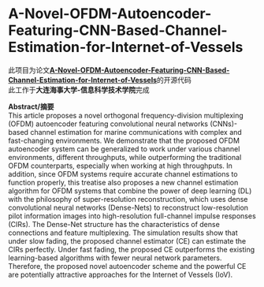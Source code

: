 A-Novel-OFDM-Autoencoder-Featuring-CNN-Based-Channel-Estimation-for-Internet-of-Vessels
=======================================================================================
此项目为论文[**A-Novel-OFDM-Autoencoder-Featuring-CNN-Based-Channel-Estimation-for-Internet-of-Vessels**](https://ieeexplore.ieee.org/document/9060913)的开源代码  
此工作于**大连海事大学-信息科学技术学院**完成  

**Abstract/摘要**  
This article proposes a novel orthogonal frequency-division multiplexing (OFDM) autoencoder featuring convolutional neural networks (CNNs)-based channel estimation for marine communications with complex and fast-changing environments. We demonstrate that the proposed OFDM autoencoder system can be generalized to work under various channel environments, different throughputs, while outperforming the traditional OFDM counterparts, especially when working at high throughputs. In addition, since OFDM systems require accurate channel estimations to function properly, this treatise also proposes a new channel estimation algorithm for OFDM systems that combine the power of deep learning (DL) with the philosophy of super-resolution reconstruction, which uses dense convolutional neural networks (Dense-Nets) to reconstruct low-resolution pilot information images into high-resolution full-channel impulse responses (CIRs). The Dense-Net structure has the characteristics of dense connections and feature multiplexing. The simulation results show that under slow fading, the proposed channel estimator (CE) can estimate the CIRs perfectly. Under fast fading, the proposed CE outperforms the existing learning-based algorithms with fewer neural network parameters. Therefore, the proposed novel autoencoder scheme and the powerful CE are potentially attractive approaches for the Internet of Vessels (IoV).
